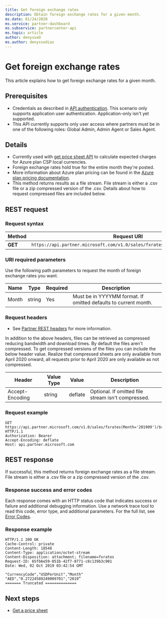 ```yaml
---
title: Get foreign exchange rates
description: Obtain foreign exchange rates for a given month.
ms.date: 01/24/2020
ms.service: partner-dashboard
ms.subservice: partnercenter-api
ms.topic: article
author: denysseD
ms.author: denyssediaz 
---
```


# Get foreign exchange rates

This article explains how to get foreign exchange rates for a given month.

## Prerequisites

- Credentials as described in [API authentication](partner-center-authentication.md). This scenario only supports application user authentication. Application-only isn't yet supported.
- This API currently supports only user access where partners must be in one of the following roles: Global Admin, Admin Agent or Sales Agent.

## Details

- Currently used with [get price sheet API](get-a-price-sheet.md) to calculate expected charges for Azure plan CSP local currencies.
- Foreign exchange rates hold true for the entire month they're posted.
- More information about Azure plan pricing can be found in the [Azure plan pricing documentation](../azure-plan-price-list.md).
- This method returns results as a file stream. File stream is either a .csv file or a zip compressed version of the .csv. Details about how to request compressed files are included below.

## REST request

### Request syntax

| Method   | Request URI                                                                                                 |
|----------|-------------------------------------------------------------------------------------------------------------|
| **GET** | `https://api.partner.microsoft.com/v1.0/sales/fxrates(Month='{month}')/$value`                               |

### URI required parameters

Use the following path parameters to request the month of foreign exchange rates you want.

| Name                   | Type     | Required | Description                                                     |
|------------------------|----------|----------|-----------------------------------------------------------------|
|Month                   | string   | Yes       | Must be in YYYYMM format. If omitted defaults to current month.       |

### Request headers

- See [Partner REST headers](headers.md) for more information.

In addition to the above headers, files can be retrieved as compressed reducing bandwidth and download times. By default the files aren't compressed. To get compressed versions of the files you can include the below header value. Realize that compressed sheets are only available from April 2020 onward, all requests prior to April 2020 are only available as not compressed.

| Header                   | Value Type     | Value | Description                                                     |
|------------------------|----------|----------|-----------------------------------------------------------------|
|Accept-Encoding| string   | deflate| Optional. If omitted file stream isn't compressed.       |

### Request example

```http
GET https://api.partner.microsoft.com/v1.0/sales/fxrates(Month='201909')/$value HTTP/1.1
Authorization: Bearer
Accept-Encoding: deflate
Host: api.partner.microsoft.com

```

## REST response

If successful, this method returns foreign exchange rates as a file stream. File stream is either a .csv file or a zip compressed version of the .csv.

### Response success and error codes

Each response comes with an HTTP status code that indicates success or failure and additional debugging information. Use a network trace tool to read this code, error type, and additional parameters. For the full list, see [Error Codes](error-codes.md).

### Response example

``` http
HTTP/1.1 200 OK
Cache-Control: private
Content-Length: 18548
Content-Type: application/octet-stream
Content-Disposition: attachment; filename=fxrates
Request-ID: 65fb6e59-051b-42f7-8771-c8c139b3c901
Date: Wed, 02 Oct 2019 03:42:54 GMT

"CurrencyCode","USDPerUnit","Month"
"AED","0.27224589249009701","2019”
======= Truncated ==============

```

## Next steps

- [Get a price sheet](get-a-price-sheet.md)
